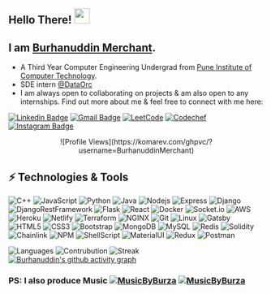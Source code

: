 ## Hello There! <img  src="https://raw.githubusercontent.com/aemmadi/aemmadi/master/wave.gif"  width="30px">

## I am [Burhanuddin Merchant](http://burhanuddinmerchant.ml).

- A Third Year Computer Engineering Undergrad from [Pune Institute of Computer Technology](https://pict.edu/).
- SDE intern [@DataOrc](https://dataorc.in/)
- I am always open to collaborating on projects & am also open to any internships. Find out more about me & feel free to connect with me here:

[![Linkedin Badge](https://img.shields.io/badge/LinkedIn-0077B5?style=for-the-badge&logo=linkedin&logoColor=white)](https://www.linkedin.com/in/burhanuddin-merchant-89b14a198/)
[![Gmail Badge](https://img.shields.io/badge/Gmail-D14836?style=for-the-badge&logo=gmail&logoColor=white)](mailto:bmerchant945@gmail.com)
[![LeetCode](https://img.shields.io/badge/-LeetCode-FFA116?style=for-the-badge&logo=LeetCode&logoColor=black)](https://leetcode.com/burza/)
[![Codechef](https://img.shields.io/badge/codechef-%23b92b27.svg?&style=for-the-badge&logo=codechef&logocolor=white)](https://www.codechef.com/users/burza)
[![Instagram Badge](https://img.shields.io/badge/Instagram-E4405F?style=for-the-badge&logo=instagram&logoColor=white)](https://www.instagram.com/burhanuddin_merchant__/)

<p align="center">
![Profile Views](https://komarev.com/ghpvc/?username=BurhanuddinMerchant)

## ⚡ Technologies & Tools

![C++](https://img.shields.io/badge/C%2B%2B-00599C?style=for-the-badge&logo=c%2B%2B&logoColor=white)
![JavaScript](https://img.shields.io/badge/JavaScript-323330?style=for-the-badge&logo=javascript&logoColor=F7DF1E)
![Python](https://img.shields.io/badge/Python-3776AB?style=for-the-badge&logo=python&logoColor=white)
![Java](https://img.shields.io/badge/Java-ED8B00?style=for-the-badge&logo=java&logoColor=white)
![Nodejs](https://img.shields.io/badge/Node.js-339933?style=for-the-badge&logo=nodedotjs&logoColor=white)
![Express](https://img.shields.io/badge/Express.js-000000?style=for-the-badge&logo=express&logoColor=white)
![Django](https://img.shields.io/badge/Django-092E20?style=for-the-badge&logo=django&logoColor=green)
![DjangoRestFramework](https://img.shields.io/badge/DJANGO-REST-ff1709?style=for-the-badge&logo=django&logoColor=white&color=ff1709&labelColor=gray)
![Flask](https://img.shields.io/badge/Flask-000000?style=for-the-badge&logo=flask&logoColor=white)
![React](https://img.shields.io/badge/React-20232A?style=for-the-badge&logo=react&logoColor=61DAFB)
![Docker](https://img.shields.io/badge/Docker-2CA5E0?style=for-the-badge&logo=docker&logoColor=white)
![Socket.io](https://img.shields.io/badge/Socket.io-010101?&style=for-the-badge&logo=Socket.io&logoColor=white)
![AWS](https://img.shields.io/badge/Amazon_AWS-232F3E?style=for-the-badge&logo=amazon-aws&logoColor=white)
![Heroku](https://img.shields.io/badge/Heroku-430098?style=for-the-badge&logo=heroku&logoColor=white)
![Netlify](https://img.shields.io/badge/Netlify-00C7B7?style=for-the-badge&logo=netlify&logoColor=white)
![Terraform](https://img.shields.io/badge/terraform-%235835CC.svg?style=for-the-badge&logo=terraform&logoColor=white)
![NGINX](https://img.shields.io/badge/Nginx-009639?style=for-the-badge&logo=nginx&logoColor=white)
![Git](https://img.shields.io/badge/Git-F05032?style=for-the-badge&logo=git&logoColor=white)
![Linux](https://img.shields.io/badge/Ubuntu-E95420?style=for-the-badge&logo=ubuntu&logoColor=white)
![Gatsby](https://img.shields.io/badge/Gatsby-663399?style=for-the-badge&logo=gatsby&logoColor=white)
![HTML5](https://img.shields.io/badge/HTML5-E34F26?style=for-the-badge&logo=html5&logoColor=white)
![CSS3](https://img.shields.io/badge/CSS3-1572B6?style=for-the-badge&logo=css3&logoColor=white)
![Bootstrap](https://img.shields.io/badge/Bootstrap-563D7C?style=for-the-badge&logo=bootstrap&logoColor=white)
![MongoDB](https://img.shields.io/badge/MongoDB-white?style=for-the-badge&logo=mongodb&logoColor=4EA94)
![MySQL](https://img.shields.io/badge/MySQL-00000F?style=for-the-badge&logo=mysql&logoColor=white)
![Redis](https://img.shields.io/badge/redis-%23DD0031.svg?&style=for-the-badge&logo=redis&logoColor=white)
![Solidity](https://img.shields.io/badge/Solidity-e6e6e6?style=for-the-badge&logo=solidity&logoColor=black)
![Chainlink](https://img.shields.io/badge/Chainlink-375BD2?style=for-the-badge&logo=Chainlink&logoColor=white)
![NPM](https://img.shields.io/badge/npm-CB3837?style=for-the-badge&logo=npm&logoColor=white)
![ShellScript](https://img.shields.io/badge/Shell_Script-121011?style=for-the-badge&logo=gnu-bash&logoColor=white)
![MaterialUI](https://img.shields.io/badge/Material--UI-0081CB?style=for-the-badge&logo=material-ui&logoColor=white)
![Redux](https://img.shields.io/badge/Redux-593D88?style=for-the-badge&logo=redux&logoColor=white)
![Postman](https://img.shields.io/badge/Postman-FF6C37?style=for-the-badge&logo=Postman&logoColor=white)

![Languages](https://github-readme-stats.vercel.app/api/top-langs/?username=BurhanuddinMerchant&theme=midnight-purple&show_icons=true)
![Contrubution](https://github-readme-stats.vercel.app/api?username=BurhanuddinMerchant&theme=midnight-purple&show_icons=true)
![Streak](https://github-readme-streak-stats.herokuapp.com/?user=BurhanuddinMerchant&theme=midnight-purple&show_icons=true)
[![Burhanuddin's github activity graph](https://activity-graph.herokuapp.com/graph?username=BurhanuddinMerchant&theme=github)](https://github.com/ashutosh00710/github-readme-activity-graph)

### PS: I also produce Music [![MusicByBurza](https://img.shields.io/badge/YouTube-FF0000?style=for-the-badge&logo=youtube&logoColor=white)](https://www.youtube.com/channel/UCn9nXXAefC9YeFHCKqH6QkA) [![MusicByBurza](https://img.shields.io/badge/Instagram-E4405F?style=for-the-badge&logo=instagram&logoColor=white)](https://www.instagram.com/musicbyburza/)

</p>
